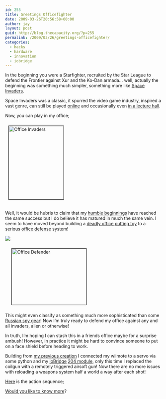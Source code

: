 ```yaml
---
id: 255
title: Greetings Officefighter
date: 2009-03-26T20:56:58+00:00
author: jay
layout: post
guid: http://blog.thecapacity.org/?p=255
permalink: /2009/03/26/greetings-officefighter/
categories:
  - hacks
  - hardware
  - innovation
  - iobridge
---
```

In the beginning you were a Starfighter, recruited by the Star League to defend the Frontier against Xur and the Ko-Dan armada… well, actually the beginning was something much simpler, something more like  [Space Invaders](http://en.wikipedia.org/wiki/Space_Invaders).

Space Invaders was a classic, it spurred the video game industry, inspired a vast genre, can still be played [online](http://www.freespaceinvaders.org/) and occasionally even [in a lecture hall](http://www.youtube.com/watch?v=VczbbiRmDik).

Now, you can play in my office;

[<img class="size-medium wp-image-260 alignleft" style="border: 1px solid black; margin: 10px; margin-bottom: 20px;" title="Office Invaders" src="http://blog.thecapacity.org/wp-content/uploads/2009/03/img_32301-225x300.jpg" alt="Office Invaders" width="177" height="235" />](http://blog.thecapacity.org/wp-content/uploads/2009/03/img_32301.jpg)

Well, it would be hubris to claim that my [humble beginnings](http://hackaday.com/2009/01/14/wiimote-controlled-coil-gun/) have reached the same success but I do believe it has matured in much the same vein. I seem to have moved beyond building a [deadly office putting toy](http://www.engadget.com/2009/01/15/wiimote-pens-coffee-cup-office-putting-toy-deadly-coil-g/) to a serious [office defense](http://i.gizmodo.com/5131968/wiimote+controlled-coil-gun-gets-serious-about-office-warfare) system!

![](file:///Users/wjhuie/Library/Caches/TemporaryItems/moz-screenshot.jpg)

[<img class="size-medium wp-image-256 alignright" style="border: 1px solid black; margin: 10px; margin-left: 20px;" title="Office Defender" src="http://blog.thecapacity.org/wp-content/uploads/2009/03/img_3193-300x225.jpg" alt="Office Defender" width="240" height="180" srcset="http://blog.thecapacity.org/wp-content/uploads/2009/03/img_3193-300x225.jpg 300w, http://blog.thecapacity.org/wp-content/uploads/2009/03/img_3193-1024x768.jpg 1024w" sizes="(max-width: 240px) 100vw, 240px" />](http://blog.thecapacity.org/wp-content/uploads/2009/03/img_3193.jpg)

This might even classify as something much more sophisticated than some [Russian spy gear](http://www.crunchgear.com/2009/01/15/wiimote-controlled-coil-gun/)! Now I’m truly ready to defend my office against any and all invaders, alien or otherwise!

In truth, I’m hoping I can stash this in a friends office maybe for a surprise ambush! However, in practice it might be hard to convince someone to put on a face shield before heading to work.

Building from [my previous creation](http://blog.thecapacity.org/2009/01/13/wiimote-controlled-coil-gun/) I connected my wiimote to a servo via some python and my [ioBridge](http://iobridge.com/) [204 module](http://iobridge.com/store/), only this time I replaced the coilgun with a remotely triggered airsoft gun! Now there are no more issues with reloading a weapons system half a world a way after each shot!

[Here](http://www.youtube.com/watch?v=2DtSdZZAp2w) is the action sequence;



[Would you like to know more](http://www.youtube.com/watch?v=uE7h6CCQm3g)?
